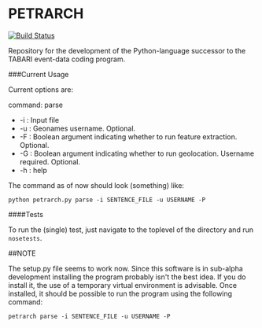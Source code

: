 PETRARCH
========

[![Build Status](https://travis-ci.org/eventdata/PETRARCH.png?branch=master)](https://travis-ci.org/eventdata/PETRARCH)

Repository for the development of the Python-language successor to the TABARI
event-data coding program. 

###Current Usage

Current options are:

command: parse

- -i : Input file
- -u : Geonames username. Optional.
- -F : Boolean argument indicating whether to run feature extraction. Optional.
- -G : Boolean argument indicating whether to run geolocation. Username required. Optional.
- -h : help

The command as of now should look (something) like:

    python petrarch.py parse -i SENTENCE_FILE -u USERNAME -P

####Tests

To run the (single) test, just navigate to the toplevel of the directory
and run `nosetests`. 

##NOTE

The setup.py file seems to work now. Since this software is in sub-alpha 
development installing the program probably isn't the best idea. If you do
install it, the use of a temporary virtual environment is advisable. Once
installed, it should be possible to run the program using the following
command:

    petrarch parse -i SENTENCE_FILE -u USERNAME -P
